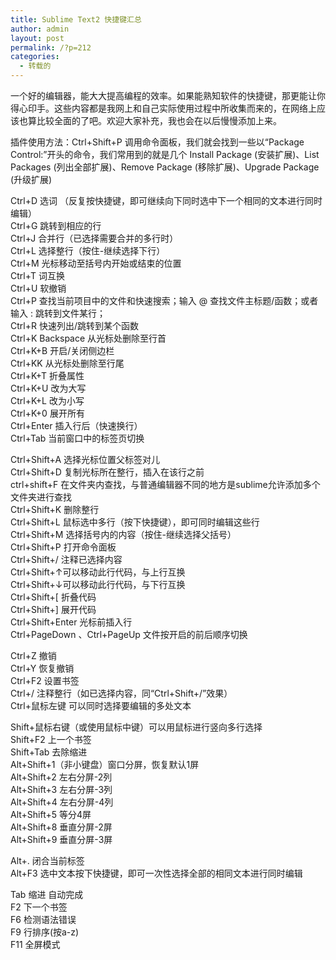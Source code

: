 ```yaml
---
title: Sublime Text2 快捷键汇总
author: admin
layout: post
permalink: /?p=212
categories:
  - 转载的
---
```

一个好的编辑器，能大大提高编程的效率。如果能熟知软件的快捷键，那更能让你得心印手。这些内容都是我网上和自己实际使用过程中所收集而来的，在网络上应该也算比较全面的了吧。欢迎大家补充，我也会在以后慢慢添加上来。

插件使用方法：Ctrl+Shift+P 调用命令面板，我们就会找到一些以“Package Control:”开头的命令，我们常用到的就是几个 Install Package (安装扩展)、List Packages (列出全部扩展)、Remove Package (移除扩展)、Upgrade Package (升级扩展)

Ctrl+D 选词 （反复按快捷键，即可继续向下同时选中下一个相同的文本进行同时编辑）  
Ctrl+G 跳转到相应的行  
Ctrl+J 合并行（已选择需要合并的多行时）  
Ctrl+L 选择整行（按住-继续选择下行）  
Ctrl+M 光标移动至括号内开始或结束的位置  
Ctrl+T 词互换  
Ctrl+U 软撤销  
Ctrl+P 查找当前项目中的文件和快速搜索；输入 @ 查找文件主标题/函数；或者输入 : 跳转到文件某行；  
Ctrl+R 快速列出/跳转到某个函数  
Ctrl+K Backspace 从光标处删除至行首  
Ctrl+K+B 开启/关闭侧边栏  
Ctrl+KK 从光标处删除至行尾  
Ctrl+K+T 折叠属性  
Ctrl+K+U 改为大写  
Ctrl+K+L 改为小写  
Ctrl+K+0 展开所有  
Ctrl+Enter 插入行后（快速换行）  
Ctrl+Tab 当前窗口中的标签页切换

Ctrl+Shift+A 选择光标位置父标签对儿  
Ctrl+Shift+D 复制光标所在整行，插入在该行之前  
ctrl+shift+F 在文件夹内查找，与普通编辑器不同的地方是sublime允许添加多个文件夹进行查找  
Ctrl+Shift+K 删除整行  
Ctrl+Shift+L 鼠标选中多行（按下快捷键），即可同时编辑这些行  
Ctrl+Shift+M 选择括号内的内容（按住-继续选择父括号）  
Ctrl+Shift+P 打开命令面板  
Ctrl+Shift+/ 注释已选择内容  
Ctrl+Shift+↑可以移动此行代码，与上行互换  
Ctrl+Shift+↓可以移动此行代码，与下行互换  
Ctrl+Shift+[ 折叠代码  
Ctrl+Shift+] 展开代码  
Ctrl+Shift+Enter 光标前插入行  
Ctrl+PageDown 、Ctrl+PageUp 文件按开启的前后顺序切换

Ctrl+Z 撤销  
Ctrl+Y 恢复撤销  
Ctrl+F2 设置书签  
Ctrl+/ 注释整行（如已选择内容，同“Ctrl+Shift+/”效果）  
Ctrl+鼠标左键 可以同时选择要编辑的多处文本

Shift+鼠标右键（或使用鼠标中键）可以用鼠标进行竖向多行选择  
Shift+F2 上一个书签  
Shift+Tab 去除缩进  
Alt+Shift+1（非小键盘）窗口分屏，恢复默认1屏  
Alt+Shift+2 左右分屏-2列  
Alt+Shift+3 左右分屏-3列  
Alt+Shift+4 左右分屏-4列  
Alt+Shift+5 等分4屏  
Alt+Shift+8 垂直分屏-2屏  
Alt+Shift+9 垂直分屏-3屏

Alt+. 闭合当前标签  
Alt+F3 选中文本按下快捷键，即可一次性选择全部的相同文本进行同时编辑

Tab 缩进 自动完成  
F2 下一个书签  
F6 检测语法错误  
F9 行排序(按a-z)  
F11 全屏模式